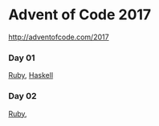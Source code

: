 # Advent of Code 2017

http://adventofcode.com/2017

### Day 01

[Ruby](ruby/01.rb), [Haskell](haskell/01.hs)

### Day 02

[Ruby](ruby/02.rb), 
